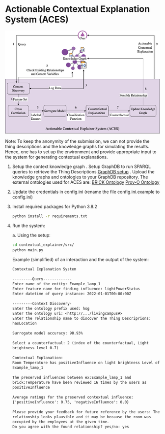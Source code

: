 # Actionable Contextual Explanation System (ACES)

![1683203549113](image/README/Contextual_Explainer_System.drawio.png)

Note: To keep the anonymity of the submission, we can not provide the thing descriptions and the knowledge graphs for simulating the results. Hence, one has to set up the environment and provide appropriate input to the system for generating contextual explanations.

1. Setup the context knowledge graph
      . Setup GraphDB to run SPARQL queries to retrieve the Thing Descriptions [GraphDB setup](https://graphdb.ontotext.com/documentation/10.0/quick-start-guide.html)
      . Upload the knowledge graphs and ontologies to your GraphDB repository. The external ontologies used for ACES are:
         [BRICK Ontology](https://brickschema.org/schema/Brick#)
         [Prov-O Ontology](http://www.w3.org/ns/prov#)
2. Update the credentials in config.ini (rename the file config.ini.example to config.ini)
3. Install required packages for Python 3.8.2

   ```zsh
   python install -r requirements.txt
   ```

4. Run the system:

   a. Using the setup:

   ```zsh
   cd contextual_explainer/src/
   python main.py
   ```

   Example (simplified) of an interaction and the output of the system:

   ```macos
   Contextual Explanation System

   ---------Query-------------
   Enter name of the entity: Example_lamp_1
   Enter feature name for finding influence: lightPowerStatus
   Enter datetime of query instance: 2022-01-01T00:00:00Z

   ---------Context Discovery-
   Enter the ontology prefix used: hsg
   Enter the ontology uri: <http://.../livingcampus#>
   Enter the relationship name to discover the Thing Descriprions: hasLocation

   Surrogate model accuracy: 98.93%

   Select a counterfactual: 2 (index of the counterfactual, Light brightness level 0.7)

   Contextual Explanation:
   Room Temperature has positiveInfluence on light brightness Level of Example_lamp_1

   The preserved influences between ex:Example_lamp_1 and brick:Temperature have been reviewed 16 times by the users as positiveInfluence

   Average ratings for the preserved contextual influence:
   {'positiveInfluence': 0.75, 'negativeInfluence': 0.0}

   Please provide your feedback for future reference by the users: The relationship looks plausible and it may be because the room was occupied by the employees at the given time.
   Do you agree with the found relationship? yes/no: yes
   ```
